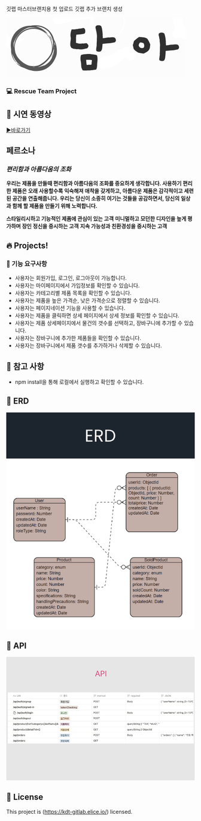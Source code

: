 깃랩 마스터브랜치용 첫 업로드
깃랩 추가 브랜치 생성

![메인이미지](/src//assets/img/DAMAH-logo.PNG)

### 💻 Rescue Team Project

## 🎥 시연 동영상

[▶️바로가기]("https://www.youtube.com/watch?v=WEb3bmCO5ls")

## 페르소나

### **_편리함과 아름다움의 조화_**

**우리는 제품을 만들때 편리함과 아름다움의 조화를 중요하게 생각합니다. 사용하기 편리한 제품은 오래 사용할수록 익숙해져 애착을 갖게하고, 아름다운 제품은 감각적이고 세련된 공간을 연출해줍니다. 우리는 당신이 소중히 여기는 것들을 공감하면서, 당신의 일상과 함께 할 제품을 만들기 위해 노력합니다.**

**스타일리시하고 기능적인 제품에 관심이 있는 고객**
**미니멀하고 모던한 디자인을 높게 평가하며 장인 정신을 중시하는 고객**
**지속 가능성과 친환경성을 중시하는 고객**

## 🔥 Projects!

### 🎯 기능 요구사항

- 사용자는 회원가입, 로그인, 로그아웃이 가능합니다.
- 사용자는 마이페이지에서 가입정보를 확인할 수 있습니다.
- 사용자는 카테고리별 제품 목록을 확인할 수 있습니다.
- 사용자는 제품을 높은 가격순, 낮은 가격순으로 정렬할 수 있습니다.
- 사용자는 페이지네이션 기능을 사용할 수 있습니다.
- 사용자는 제품을 클릭하면 상세 페이지에서 상세 정보를 확인할 수 있습니다.
- 사용자는 제품 상세페이지에서 물건의 갯수를 선택하고, 장바구니에 추가할 수 있습니다.
- 사용자는 장바구니에 추가한 제품들을 확인할 수 있습니다.
- 사용자는 장바구니에서 제품 갯수를 추가하거나 삭제할 수 있습니다.

## 📄 참고 사항

- npm install을 통해 로컬에서 실행하고 확인할 수 있습니다.

## 📄 ERD

![ERD이미지](/src//assets/img/erd-img.png)

## 📄 API

![ERD이미지](/src//assets/img/api-img.png)

## 📝 License

This project is (https://kdt-gitlab.elice.io/) licensed.
